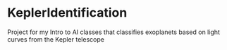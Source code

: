 # KeplerIdentification
Project for my Intro to AI classes that classifies exoplanets based on light curves from the Kepler telescope

